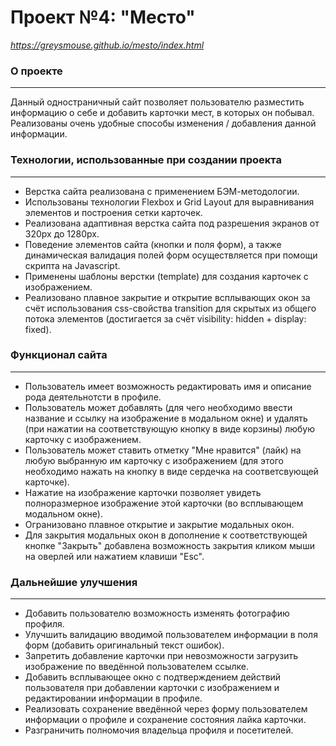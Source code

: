 # Проект №4: __"Место"__
_https://greysmouse.github.io/mesto/index.html_


### О проекте
------
Данный одностраничный сайт позволяет пользователю разместить информацию о себе и добавить карточки мест, в которых он побывал. Реализованы очень удобные способы изменения / добавления данной информации.

### Технологии, использованные при создании проекта
------
* Верстка сайта реализована с применением БЭМ-методологии.
* Использованы технологии Flexbox и Grid Layout для выравнивания элементов и построения сетки карточек.
* Реализована адаптивная верстка сайта под разрешения экранов от 320px до 1280px. 
* Поведение элементов сайта (кнопки и поля форм), а также динамическая валидация полей форм осуществляется при помощи скрипта на Javascript.
* Применены шаблоны верстки (template) для создания карточек с изображением.
* Реализовано плавное закрытие и открытие всплывающих окон за счёт использования css-свойства transition для скрытых из общего потока элементов (достигается за счёт visibility: hidden + display: fixed).

### Функционал сайта
------
* Пользователь имеет возможность редактировать имя и описание рода деятельнотсти в профиле.
* Пользователь может добавлять (для чего необходимо ввести название и ссылку на изображение в модальном окне) и удалять (при нажатии на соответствующую кнопку в виде корзины) любую карточку с изображением.
* Пользователь может ставить отметку "Мне нравится" (лайк) на любую выбранную им карточку с изображением (для этого необходимо нажать на кнопку в виде сердечка на соответсвующей карточке).
* Нажатие на изображение карточки позволяет увидеть полноразмерное изображение этой карточки (во всплывающем модальном окне).
* Огранизовано плавное открытие и закрытие модальных окон.
* Для закрытия модальных окон в дополнение к соответствующей кнопке "Закрыть" добавлена возможность закрытия кликом мыши на оверлей или нажатием клавиши "Esc".


### Дальнейшие улучшения
------
* Добавить пользователю возможность изменять фотографию профиля.
* Улучшить валидацию вводимой пользователем информации в поля форм (добавить оригинальный текст ошибок).
* Запретить добавление карточки при невозможности загрузить изображение по введённой пользователем ссылке.
* Добавить всплывающее окно с подтверждением действий пользователя при добавлении карточки с изображением и редактировании информации в профиле.
* Реализовать сохранение введённой через форму пользователем информации о профиле и сохранение состояния лайка карточки.
* Разграничить полномочия владельца профиля и посетителей.